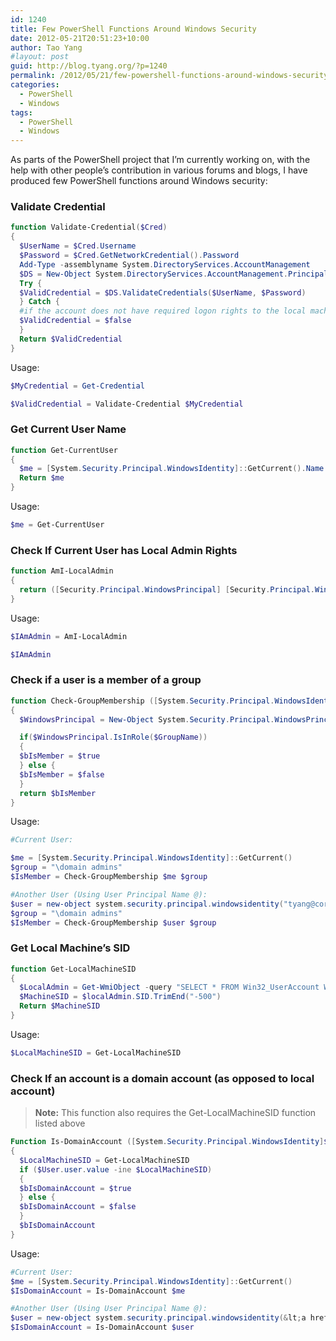 ```yaml
---
id: 1240
title: Few PowerShell Functions Around Windows Security
date: 2012-05-21T20:51:23+10:00
author: Tao Yang
#layout: post
guid: http://blog.tyang.org/?p=1240
permalink: /2012/05/21/few-powershell-functions-around-windows-security/
categories:
  - PowerShell
  - Windows
tags:
  - PowerShell
  - Windows
---
```

As parts of the PowerShell project that I’m currently working on, with the help with other people’s contribution in various forums and blogs, I have produced few PowerShell functions around Windows security:

### Validate Credential

```powershell
function Validate-Credential($Cred)
{
  $UserName = $Cred.Username
  $Password = $Cred.GetNetworkCredential().Password
  Add-Type -assemblyname System.DirectoryServices.AccountManagement
  $DS = New-Object System.DirectoryServices.AccountManagement.PrincipalContext([System.DirectoryServices.AccountManagement.ContextType]::Machine)
  Try {
  $ValidCredential = $DS.ValidateCredentials($UserName, $Password)
  } Catch {
  #if the account does not have required logon rights to the local machine, validation failed.
  $ValidCredential = $false
  }
  Return $ValidCredential
}
```

Usage:

```powershell
$MyCredential = Get-Credential

$ValidCredential = Validate-Credential $MyCredential
```

### Get Current User Name

```powershell
function Get-CurrentUser
{
  $me = [System.Security.Principal.WindowsIdentity]::GetCurrent().Name
  Return $me
}
```

Usage:


```powershell
$me = Get-CurrentUser
```

### Check If Current User has Local Admin Rights

```powershell
function AmI-LocalAdmin
{
  return ([Security.Principal.WindowsPrincipal] [Security.Principal.WindowsIdentity]::GetCurrent()).IsInRole([Security.Principal.WindowsBuiltInRole] "Administrator")
}
```

Usage:


```powershell
$IAmAdmin = AmI-LocalAdmin

$IAmAdmin
```

### Check if a user is a member of a group

```powershell
function Check-GroupMembership ([System.Security.Principal.WindowsIdentity]$User, [string]$GroupName)
{
  $WindowsPrincipal = New-Object System.Security.Principal.WindowsPrincipal($User)

  if($WindowsPrincipal.IsInRole($GroupName))
  {
  $bIsMember = $true
  } else {
  $bIsMember = $false
  }
  return $bIsMember
}
```

Usage:

```powershell
#Current User:

$me = [System.Security.Principal.WindowsIdentity]::GetCurrent()
$group = "\domain admins"
$IsMember = Check-GroupMembership $me $group

#Another User (Using User Principal Name @):
$user = new-object system.security.principal.windowsidentity("tyang@corp.tyang.org")
$group = "\domain admins"
$IsMember = Check-GroupMembership $user $group
```

### Get Local Machine’s SID

```powershell
function Get-LocalMachineSID
{
  $LocalAdmin = Get-WmiObject -query "SELECT * FROM Win32_UserAccount WHERE domain='$env:computername' AND SID LIKE '%-500'"
  $MachineSID = $localAdmin.SID.TrimEnd("-500")
  Return $MachineSID
}
```

Usage:

```powershell
$LocalMachineSID = Get-LocalMachineSID
```

### Check If an account is a domain account (as opposed to local account)

>**Note:** This function also requires the Get-LocalMachineSID function listed above


```powershell
Function Is-DomainAccount ([System.Security.Principal.WindowsIdentity]$User)
{
  $LocalMachineSID = Get-LocalMachineSID
  if ($User.user.value -ine $LocalMachineSID)
  {
  $bIsDomainAccount = $true
  } else {
  $bIsDomainAccount = $false
  }
  $bIsDomainAccount
}
```

Usage:

```powershell
#Current User:
$me = [System.Security.Principal.WindowsIdentity]::GetCurrent()
$IsDomainAccount = Is-DomainAccount $me

#Another User (Using User Principal Name @):
$user = new-object system.security.principal.windowsidentity(&lt;a href="mailto:tyang@corp.tyang.org"&gt;tyang@corp.tyang.org&lt;/a&gt;)
$IsDomainAccount = Is-DomainAccount $user
```